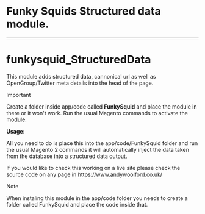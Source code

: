 # Funky Squids Structured data module.

-----

# funkysquid_StructuredData

This module adds structured data, cannonical url as well as OpenGroup/Twitter meta details into the head of the page.

> [!IMPORTANT]
> Create a folder inside app/code called **FunkySquid** and place the module in there or it won't work.
> Run the usual Magento commands to activate the module. 

**Usage:**

All you need to do is place this into the app/code/FunkySquid folder and run the usual Magento 2 commands it will automatically inject the data taken from the database into a structured data output.

If you would like to check this working on a live site please check the source code on any page in https://www.andywoolford.co.uk/

> [!NOTE]  
> When instaling this module in the app/code folder you needs to create a folder called FunkySquid and place the code inside that.
